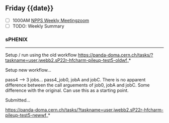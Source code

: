 ## Friday {{date}}

- [ ] 1000AM [NPPS Weekly Meeting](https://docs.google.com/document/d/1YfTyXPeXNQU4XUB28bvHJolgyBIJ2bfrd0u9Gd3WD70/edit)[zoom](https://bnl.zoomgov.com/j/16157150845?pwd=NXNqTi9ZWEFBKzYwRXQ5U3NXU1dBZz09)
- [ ] TODO: Weekly Summary

### sPHENIX 
--------------------------------


Setup / run using the old workflow
https://panda-doma.cern.ch/tasks/?taskname=user.jwebb2.sP22r-hfcharm-pileup-test5-oldwf_*

Setup new workflow...

pass4 --> 3 jobs... pass4_job0, jobA and jobC.  There is no apparent difference between the call arguements of job0, jobA and jobC.  Some difference with the original.  Can use this as a starting point.

Submitted...

https://panda-doma.cern.ch/tasks/?taskname=user.jwebb2.sP22r-hfcharm-pileup-test5-newwf_*

